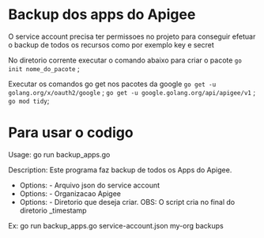 # Backup dos apps do Apigee

O service account precisa ter permissoes no projeto para conseguir efetuar o backup de todos os  recursos como por exemplo key e secret

No diretorio corrente executar o comando abaixo para criar o pacote 
`go init nome_do_pacote` \;

Executar os comandos go get nos pacotes da google
`go get -u golang.org/x/oauth2/google` \;
`go get -u google.golang.org/api/apigee/v1` \;
`go mod tidy`\;


# Para usar o codigo

Usage: go run backup_apps.go <serviceAccountFile> <organization> <backupDir>

Description: Este programa faz backup de todos os Apps do Apigee.

- Options: <serviceAccountFile> - Arquivo json do service account
- Options: <organization> - Organizacao Apigee
- Options: <backupDir> - Diretorio que deseja criar. OBS: O script cria no final do diretorio  _timestamp

Ex: go run backup_apps.go service-account.json my-org backups
